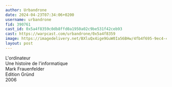 ```yaml
---
author: Urbandrone 
date: 2024-04-23T07:34:06+0200
username: urbandrone
fid: 390761
cast_id: 0x5a4f8359c0db8ffd0a1950a02c9be531f42ceb93
cast: https://warpcast.com/urbandrone/0x5a4f8359
image: https://imagedelivery.net/BXluQx4ige9GuW0Ia56BHw/4fb4f695-9ec4-4866-104a-781e3d5b4f00/original
layout: post
---
```

L'ordinateur   
Une histoire de l'informatique   
Mark Frauenfelder   
Edition Gründ  
2006  

<img src='https://imagedelivery.net/BXluQx4ige9GuW0Ia56BHw/4fb4f695-9ec4-4866-104a-781e3d5b4f00/original' alt='' referrerpolicy='no-referrer'/>
<img src='https://imagedelivery.net/BXluQx4ige9GuW0Ia56BHw/51f54801-0753-4532-d636-110035f2d700/original' alt='' referrerpolicy='no-referrer'/>